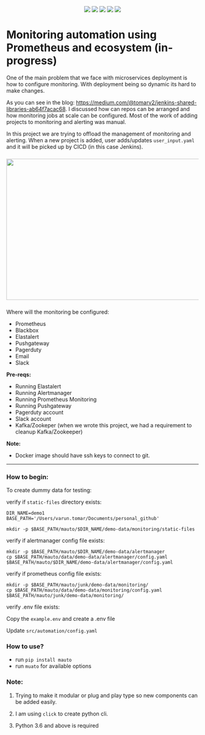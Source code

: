 <p align="center">
    <a href="https://www.apache.org/licenses/LICENSE-2.0" alt="license">
        <img src="https://img.shields.io/github/license/tomarv2/mauto" /></a>
    <a href="https://github.com/tomarv2/mauto/tags" alt="GitHub tag">
        <img src="https://img.shields.io/github/v/tag/tomarv2/mauto" /></a>
    <a href="https://stackoverflow.com/users/6679867/tomarv2" alt="Stack Exchange reputation">
        <img src="https://img.shields.io/stackexchange/stackoverflow/r/6679867"></a>
    <a href="https://discord.gg/XH975bzN" alt="chat on Discord">
        <img src="https://img.shields.io/discord/813961944443912223?logo=discord"></a>
    <a href="https://twitter.com/intent/follow?screen_name=varuntomar2019" alt="follow on Twitter">
        <img src="https://img.shields.io/twitter/follow/varuntomar2019?style=social&logo=twitter"></a>
</p>

# Monitoring automation using Prometheus and ecosystem (in-progress)

One of the main problem that we face with microservices deployment is how to configure monitoring.
With deployment being so dynamic its hard to make changes.

As you can see in the blog: https://medium.com/@tomarv2/jenkins-shared-libraries-ab64f7acac68. I discussed how can 
repos can be arranged and how monitoring jobs at scale can be configured. Most of the work of adding projects to monitoring and alerting was manual.

In this project we are trying to offload the management of monitoring and alerting. When a new project is added, 
user adds/updates `user_input.yaml` and it will be picked up by CICD (in this case Jenkins).


###

<p align="center">
  <img width="600" height="370" src="https://miro.medium.com/max/1400/1*Tp1kUoGHRPmB4wik1kKHkA.png">
</p>

###
Where will the monitoring be configured:

- Prometheus
- Blackbox
- Elastalert
- Pushgateway
- Pagerduty
- Email
- Slack

**Pre-reqs:**

 - Running Elastalert
 - Running Alertmanager
 - Running Prometheus Monitoring
 - Running Pushgateway
 - Pagerduty account
 - Slack account
 - Kafka/Zookeper (when we wrote this project, we had a requirement to cleanup Kafka/Zookeeper)
    
**Note:**
  
  - Docker image should have ssh keys to connect to git.

***

### How to begin:

To create dummy data for testing:

verify if `static-files` directory exists:

```
DIR_NAME=demo1
BASE_PATH='/Users/varun.tomar/Documents/personal_github'

mkdir -p $BASE_PATH/mauto/$DIR_NAME/demo-data/monitoring/static-files
```

verify if alertmanager config file exists:

```
mkdir -p $BASE_PATH/mauto/$DIR_NAME/demo-data/alertmanager
cp $BASE_PATH/mauto/data/demo-data/alertmanager/config.yaml $BASE_PATH/mauto/$DIR_NAME/demo-data/alertmanager/config.yaml
```

verify if prometheus config file exists:

```
mkdir -p $BASE_PATH/mauto/junk/demo-data/monitoring/
cp $BASE_PATH/mauto/data/demo-data/monitoring/config.yaml $BASE_PATH/mauto/junk/demo-data/monitoring/
```

verify .env file exists:

Copy the `example.env` and create a .env file

Update `src/automation/config.yaml`

### How to use?

- run `pip install mauto`
- run `muato` for available options

### Note: 

1. Trying to make it modular or plug and play type so new components can be added easily.

2. I am using `click` to create python cli.

3. Python 3.6 and above is required

